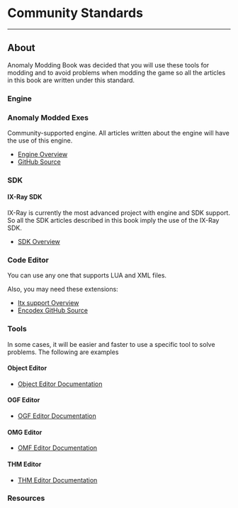 # Community Standards

___

## About

Anomaly Modding Book was decided that you will use these tools for modding and to avoid problems when modding the game so all the articles in this book are written under this standard.

### Engine

### Anomaly Modded Exes

Community-supported engine. All articles written about the engine will have the use of this engine.

- [Engine Overview](../engine/README.md)
- [GitHub Source](https://github.com/themrdemonized/xray-monolith)

### SDK

#### IX-Ray SDK

IX-Ray is currently the most advanced project with engine and SDK support. So all the SDK articles described in this book imply the use of the IX-Ray SDK.

- [SDK Overview](../modding-tools/sdk/README.md)

### Code Editor

You can use any one that supports LUA and XML files.

Also, you may need these extensions:

- [ltx support Overview](../modding-tools/coding/ltx-support.md)
- [Encodex GitHub Source](https://github.com/Tosox/Encodex)

### Tools

In some cases, it will be easier and faster to use a specific tool to solve problems. The following are examples

#### Object Editor

- [Object Editor Documentation](../modding-tools/models/xray-export-tool.md)

#### OGF Editor

- [OGF Editor Documentation](../modding-tools/models/ogf-editor-by-valerok.md)

#### OMG Editor

- [OMF Editor Documentation](../modding-tools/animations/omf-editor-by-valerok.md)

#### THM Editor

- [THM Editor Documentation](../modding-tools/textures/thm-editor-by-i-love-kfc.md)

### Resources
